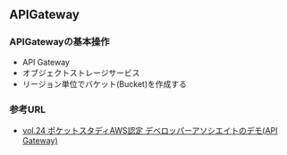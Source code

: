 ## APIGateway
### APIGatewayの基本操作
- API Gateway
- オブジェクトストレージサービス
- リージョン単位でバケット(Bucket)を作成する

### 参考URL
- [vol.24 ポケットスタディAWS認定 デベロッパーアソシエイトのデモ(API Gateway) ](https://yamamugi.connpass.com/event/213548/ "vol.24 ポケットスタディAWS認定 デベロッパーアソシエイトのデモ(API Gateway) ")